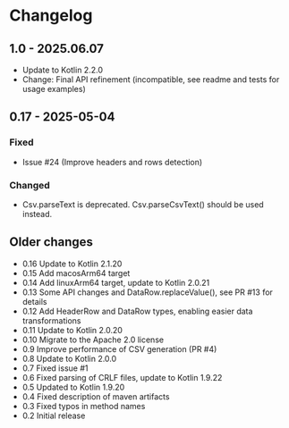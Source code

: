 # Changelog

## 1.0 - 2025.06.07

- Update to Kotlin 2.2.0
- Change: Final API refinement (incompatible, see readme and tests for usage examples)

## 0.17 - 2025-05-04
### Fixed
- Issue #24 (Improve headers and rows detection)

### Changed
- Csv.parseText is deprecated. Csv.parseCsvText() should be used instead.

## Older changes

- 0.16 Update to Kotlin 2.1.20
- 0.15 Add macosArm64 target
- 0.14 Add linuxArm64 target, update to Kotlin 2.0.21
- 0.13 Some API changes and DataRow.replaceValue(), see PR #13 for details
- 0.12 Add HeaderRow and DataRow types, enabling easier data transformations
- 0.11 Update to Kotlin 2.0.20
- 0.10 Migrate to the Apache 2.0 license
- 0.9 Improve performance of CSV generation (PR #4)
- 0.8 Update to Kotlin 2.0.0
- 0.7 Fixed issue #1
- 0.6 Fixed parsing of CRLF files, update to Kotlin 1.9.22
- 0.5 Updated to Kotlin 1.9.20
- 0.4 Fixed description of maven artifacts
- 0.3 Fixed typos in method names
- 0.2 Initial release
